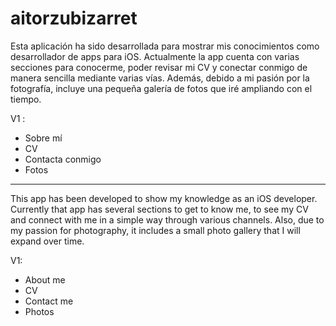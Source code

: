 #  aitorzubizarret

Esta aplicación ha sido desarrollada para mostrar mis conocimientos como desarrollador de apps para iOS.
Actualmente la app cuenta con varias secciones para conocerme, poder revisar mi CV y conectar conmigo de manera sencilla mediante varias vías.
Además, debido a mi pasión por la fotografía, incluye una pequeña galería de fotos que iré ampliando con el tiempo.

V1 :
- Sobre mí
- CV
- Contacta conmigo
- Fotos

---

This app has been developed to show my knowledge as an iOS developer.
Currently that app has several sections to get to know me, to see my CV and connect with me in a simple way through various channels.
Also, due to my passion for photography, it includes a small photo gallery that I will expand over time.

V1:
- About me
- CV
- Contact me
- Photos

